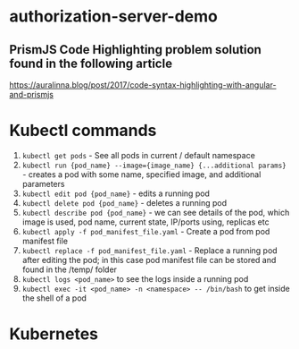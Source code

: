 # authorization-server-demo

## PrismJS Code Highlighting problem solution found in the following article
https://auralinna.blog/post/2017/code-syntax-highlighting-with-angular-and-prismjs

# Kubectl commands
1. `kubectl get pods` -  See all pods in current / default namespace
2. `kubectl run {pod_name} --image={image_name} {...additional params}` - creates a pod with some name, specified image, and additional parameters
3. `kubectl edit pod {pod_name}` - edits a running pod
4. `kubectl delete pod {pod_name}` - deletes a running pod
5. `kubectl describe pod {pod_name}` -  we can see details of the pod, which image is used, pod name, current state, IP/ports using, replicas etc
6. `kubectl apply -f pod_manifest_file.yaml` - Create a pod from pod manifest file
7. `kubectl replace -f pod_manifest_file.yaml` - Replace a running pod after editing the pod; in this case pod manifest file can be stored and found in the /temp/ folder
8. `kubectl logs <pod_name>` to see the logs inside a running pod
9. `kubectl exec -it <pod_name> -n <namespace> -- /bin/bash` to get inside the shell of a pod

# Kubernetes 
